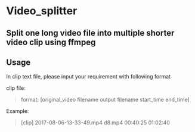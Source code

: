 Video_splitter
==============

Split one long video file into multiple shorter video clip using ffmpeg
-----------------------------------------------------------------------

## Usage ##
  In clip text file, please input your requirement with following format

clip file:
  > format: [original_video filename output filename start_time end_time]

Example:
> [clip]
> 2017-08-06-13-33-49.mp4 d8.mp4 00:40:25 01:02:40
